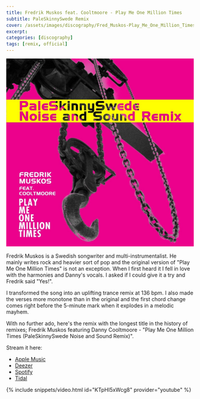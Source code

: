 ```yaml
---
title: Fredrik Muskos feat. Cooltmoore - Play Me One Million Times
subtitle: PaleSkinnySwede Remix
cover: /assets/images/discography/Fred_Muskos-Play_Me_One_Million_Times_PaleSkinnySwede_Remix/Fred_Muskos_feat_Daniel_Cooltmoore-Play_Me_One_Million_Times_PaleSkinnySwede_Remix.jpg
excerpt: 
categories: [discography]
tags: [remix, official]
---
```


![Fredrik Muskos feat. Cooltmoore - Play Me One Million Times (PaleSkinnySwede Remix)](/assets/images/discography/Fred_Muskos-Play_Me_One_Million_Times_PaleSkinnySwede_Remix/Fred_Muskos_feat_Daniel_Cooltmoore-Play_Me_One_Million_Times_PaleSkinnySwede_Remix.jpg)

Fredrik Muskos is a Swedish songwriter and multi-instrumentalist. He mainly writes rock and heavier sort of pop and the original version of "Play Me One Million Times" is not an exception. When I first heard it I fell in love with the harmonies and Danny's vocals. I asked if I could give it a try and Fredrik said "Yes!".

I transformed the song into an uplifting trance remix at 136 bpm. I also made the verses more monotone than in the original and the first chord change comes right before the 5-minute mark when it explodes in a melodic mayhem.

With no further ado, here's the remix with the longest title in the history of remixes;
Fredrik Muskos featuring Danny Cooltmoore - "Play Me One Million Times (PaleSkinnySwede Noise and Sound Remix)".

Stream it here:
- [Apple Music](music.apple.com/us/album/play-me-one-million-times-feat-danny-cooltmoore-paleskinnyswede/1732942428)
- [Deezer](deezer.com/sv/album/552495112)
- [Spotify](open.spotify.com/album/4BdbIyUqhPT5wRQF1kGJAh?si=IA542tWbRl2z6D0lDNvJaA)
- [Tidal](tidal.com/browse/track/348098766)

{% include snippets/video.html id="KTpHI5xWcg8" provider="youtube" %}
